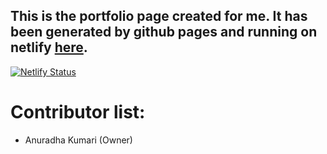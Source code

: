 ## This is the portfolio page created for me. It has been generated by github pages and running on netlify [here](https://anuk79.netlify.app/).

[![Netlify Status](https://api.netlify.com/api/v1/badges/173fcd0f-8d0b-4a78-ad8d-614f2a439814/deploy-status)](https://app.netlify.com/sites/anuk79/deploys)

# Contributor list:
- Anuradha Kumari (Owner)
